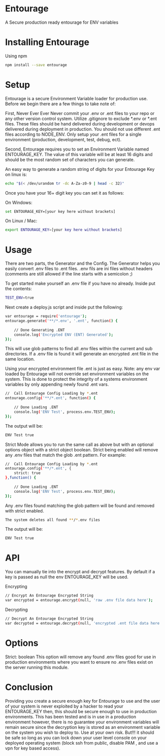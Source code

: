 # Entourage
A Secure production ready entourage for ENV variables

# Installing Entourage

Using npm

```bash
npm install --save entourage
```

# Setup

Entourage is a secure Environment Variable loader for production use. Before we begin there are a few things to take note of:

First, Never Ever Ever Never commit your .env or .ent files to your repo or any other version control system. Utilize .gitignore to exclude *.env or *.ent files. These files should be hand delivered during development or devops delivered during deployment in production. You should not use different .ent files according to NODE_ENV. Only setup your .ent files for a single environment (production, development, test, debug, ect).

Second, Entourage requires you to set an Environment Variable named ENTOURAGE_KEY. The value of this variable will be at least 16 digits and should be the most random set of characters you can generate.

An easy way to generate a random string of digits for your Entourage Key on linux is:
```bash
echo "$(< /dev/urandom tr -dc A-Za-z0-9 | head -c 32)"
```

Once you have your 16+ digit key you can set it as follows:

On Windows:
```bash
set ENTOURAGE_KEY=[your key here without brackets]
```

On Linux / Mac:
```bash
export ENTOURAGE_KEY=[your key here without brackets]
```

# Usage

There are two parts, the Generator and the Config. The Generator helps you easily convert .env files to .ent files. .env fils are ini files without headers (comments are still allowed if the line starts with a semicolon ;)

To get started make yourself an .env file if you have no already. Inside put the contents:

```bash
TEST_ENV=true
```

Next create a deploy.js script and inside put the following:
```bash
var entourage = require('entourage');
entourage.generate('**/*.env', '.ent', function() {
	
	// Done Generating .ENT
	console.log('Encrypted ENV (ENT) Generated');
});
```

This will use glob patterns to find all .env files within the current and sub directories. If a .env file is found it will generate an encrypted .ent file in the same location.

Using your encrypted environment file .ent is just as easy. Note: any env var loaded by Entourage will not override set environment variables on the system. This is done to protect the integrity of a systems environment variables by only appending newly found .ent vars.

```bash
//  Call Entourage Config Loading by *.ent
entourage.config('**/*.ent', function() {
		
	// Done Loading .ENT
	console.log('ENV Test', process.env.TEST_ENV);
});
```

The output will be:

```bash
ENV Test true
```

Strict Mode allows you to run the same call as above but with an optional options object with a strict object boolean. Strict being enabled will remove any .env files that match the glob .ent pattern. For example:


```bash
//  Call Entourage Config Loading by *.ent
entourage.config('**/*.ent', {
	strict: true
},function() {
		
	// Done Loading .ENT
	console.log('ENV Test', process.env.TEST_ENV);
});
```

Any .env files found matching the glob pattern will be found and removed with strict enabled.


```bash
The system deletes all found **/*.env files
```

The output will be:

```bash
ENV Test true
```

# API

You can manually tie into the encrypt and decrypt features. By default if a key is passed as null the env ENTOURAGE_KEY will be used.

Encrypting
```bash
// Encrypt An Entourage Encrypted String
var encrypted = entourage.encrypt(null, 'raw .env file data here');
```

Decrypting
```bash
// Decrypt An Entourage Encrypted String
var decrypted = entourage.decrypt(null, 'encrypted .ent file data here');
```

# Options

Strict: boolean
This option will remove any found .env files good for use in production environments where you want to ensure no .env files exist on the server running this module.

# Conclusion

Providing you create a secure enough key for Entourage to use and the user of your system is never exploited by a hacker to read your ENTOURAGE_KEY then, this should be secure enough to use in production environments. This has been tested and is in use in a production environment however, there is no guarantee your environment variables will remain secure since the decryption key is stored as an environment variable on the system you wish to deploy to. Use at your own risk. But!!! it should be safe so long as you can lock down your user level console on your deployed operating system (block ssh from public, disable PAM , and use a vpn for key based access).

